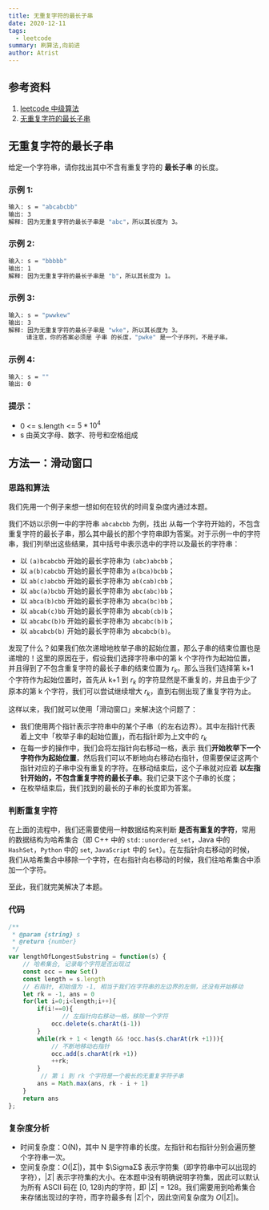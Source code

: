 ```yaml
---
title: 无重复字符的最长子串
date: 2020-12-11
tags:
  - leetcode
summary: 刷算法,向前进
author: Atrist
---
```


## 参考资料

1. [leetcode 中级算法](https://leetcode-cn.com/leetbook/detail/top-interview-questions-medium/)
2. [无重复字符的最长子串](https://leetcode-cn.com/problems/longest-substring-without-repeating-characters/description/)

## 无重复字符的最长子串
给定一个字符串，请你找出其中不含有重复字符的 **最长子串** 的长度。

### 示例 1:
```bash
输入: s = "abcabcbb"
输出: 3 
解释: 因为无重复字符的最长子串是 "abc"，所以其长度为 3。
```
### 示例 2:
```bash
输入: s = "bbbbb"
输出: 1
解释: 因为无重复字符的最长子串是 "b"，所以其长度为 1。
```
### 示例 3:
```bash
输入: s = "pwwkew"
输出: 3
解释: 因为无重复字符的最长子串是 "wke"，所以其长度为 3。
     请注意，你的答案必须是 子串 的长度，"pwke" 是一个子序列，不是子串。
```
### 示例 4:
```bash
输入: s = ""
输出: 0
```
### 提示：

- 0 <= s.length <= $5 * 10^4$
- s 由英文字母、数字、符号和空格组成

## 方法一：滑动窗口
### 思路和算法

我们先用一个例子来想一想如何在较优的时间复杂度内通过本题。

我们不妨以示例一中的字符串 $\texttt{abcabcbb}$ 为例，找出 从每一个字符开始的，不包含重复字符的最长子串，那么其中最长的那个字符串即为答案。对于示例一中的字符串，我们列举出这些结果，其中括号中表示选中的字符以及最长的字符串：

- 以 $\texttt{(a)bcabcbb}$ 开始的最长字符串为 $\texttt{(abc)abcbb}$；
- 以 $\texttt{a(b)cabcbb}$ 开始的最长字符串为 $\texttt{a(bca)bcbb}$；
- 以 $\texttt{ab(c)abcbb}$ 开始的最长字符串为 $\texttt{ab(cab)cbb}$；
- 以 $\texttt{abc(a)bcbb}$ 开始的最长字符串为 $\texttt{abc(abc)bb}$；
- 以 $\texttt{abca(b)cbb}$ 开始的最长字符串为 $\texttt{abca(bc)bb}$；
- 以 $\texttt{abcab(c)bb}$ 开始的最长字符串为 $\texttt{abcab(cb)b}$；
- 以 $\texttt{abcabc(b)b}$ 开始的最长字符串为 $\texttt{abcabc(b)b}$；
- 以 $\texttt{abcabcb(b)}$ 开始的最长字符串为 $\texttt{abcabcb(b)}$。

发现了什么？如果我们依次递增地枚举子串的起始位置，那么子串的结束位置也是递增的！这里的原因在于，假设我们选择字符串中的第 k 个字符作为起始位置，并且得到了不包含重复字符的最长子串的结束位置为 $r_k$。那么当我们选择第 k+1 个字符作为起始位置时，首先从 k+1 到 $r_k$ 的字符显然是不重复的，并且由于少了原本的第 k 个字符，我们可以尝试继续增大 $r_k$，直到右侧出现了重复字符为止。

这样以来，我们就可以使用「滑动窗口」来解决这个问题了：

- 我们使用两个指针表示字符串中的某个子串（的左右边界）。其中左指针代表着上文中「枚举子串的起始位置」，而右指针即为上文中的 $r_k$
- 在每一步的操作中，我们会将左指针向右移动一格，表示 我们**开始枚举下一个字符作为起始位置**，然后我们可以不断地向右移动右指针，但需要保证这两个指针对应的子串中没有重复的字符。在移动结束后，这个子串就对应着 **以左指针开始的，不包含重复字符的最长子串**。我们记录下这个子串的长度；
- 在枚举结束后，我们找到的最长的子串的长度即为答案。

### 判断重复字符
在上面的流程中，我们还需要使用一种数据结构来判断 **是否有重复的字符**，常用的数据结构为哈希集合（即 C++ 中的 `std::unordered_set`，Java 中的 `HashSet`，`Python` 中的 `set`, `JavaScript` 中的 `Set`）。在左指针向右移动的时候，我们从哈希集合中移除一个字符，在右指针向右移动的时候，我们往哈希集合中添加一个字符。

至此，我们就完美解决了本题。
###  代码
```js
/**
 * @param {string} s
 * @return {number}
 */
var lengthOfLongestSubstring = function(s) {
    // 哈希集合, 记录每个字符是否出现过
    const occ = new Set()
    const length = s.length
    // 右指针, 初始值为 -1, 相当于我们在字符串的左边界的左侧，还没有开始移动
    let rk = -1, ans = 0
    for(let i=0;i<length;i++){
        if(i!==0){
               // 左指针向右移动一格，移除一个字符
            occ.delete(s.charAt(i-1))
        }
        while(rk + 1 < length && !occ.has(s.charAt(rk +1))){
            // 不断地移动右指针 
            occ.add(s.charAt(rk +1))
            ++rk;
        }
         // 第 i 到 rk 个字符是一个极长的无重复字符子串
        ans = Math.max(ans, rk - i + 1)
    }
    return ans
};
```
### 复杂度分析

- 时间复杂度：O(N)，其中 N 是字符串的长度。左指针和右指针分别会遍历整个字符串一次。
- 空间复杂度：$O(|\Sigma|)$，其中 $\SigmaΣ$ 表示字符集（即字符串中可以出现的字符），$|\Sigma|$ 表示字符集的大小。在本题中没有明确说明字符集，因此可以默认为所有 ASCII 码在 [0, 128)内的字符，即 $|\Sigma| = 128$。我们需要用到哈希集合来存储出现过的字符，而字符最多有 $|\Sigma|$个，因此空间复杂度为 $O(|\Sigma|)$。
